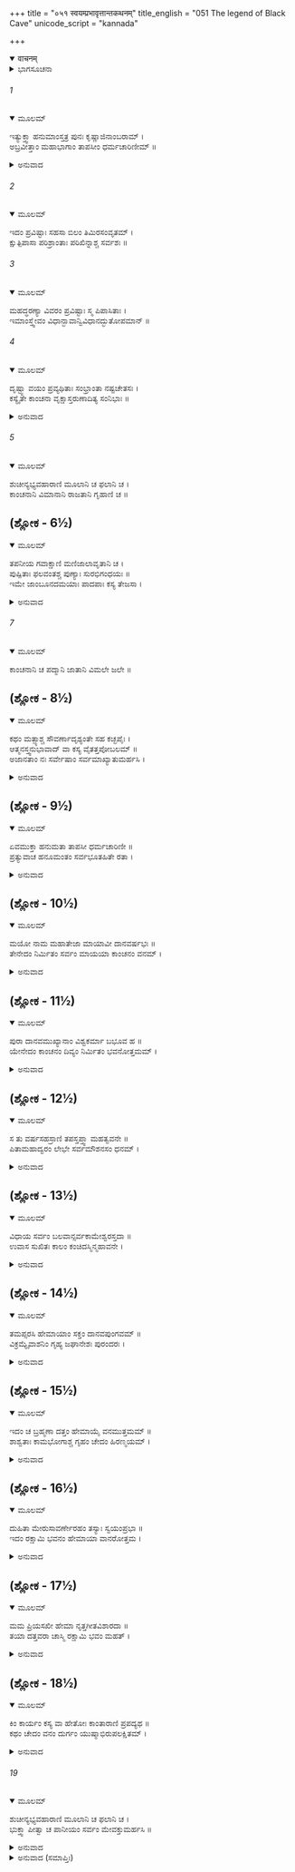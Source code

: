 +++
title = "०५१ स्वयम्प्रभावृत्तान्तकथनम्"
title_english = "051 The legend of Black Cave"
unicode_script = "kannada"

+++
<details open><summary>वाचनम्</summary>

<div class="audioEmbed"  caption="श्रीराम-हरिसीताराममूर्ति-घनपाठिभ्यां वचनम्" src="https://archive.org/download/Ramayana-recitation-Sriram-harisItArAmamUrti-Ghanapaati-v2/Kanda_4/Kanda_4_KSK-051-Swayam_Prabha_Vruthantha_Kathanam.mp3"></div>
</details>



<details><summary>ಭಾಗಸೂಚನಾ</summary>

ಹನುಮಂತನು ಕೇಳಿದಾಗ ವೃದ್ಧ ತಪಸ್ವಿನಿಯು ತನ್ನ ಹಾಗೂ ಆ ದಿವ್ಯ ಸ್ಥಾನದ ಪರಿಚಯ ಕೊಟ್ಟು ಎಲ್ಲ ವಾನರರನ್ನು ಭೋಜನಕ್ಕಾಗಿ ಆಹ್ವಾನಿಸಿದುದು
</details>

###### 1


<details open><summary>ಮೂಲಮ್</summary>

ಇತ್ಯುಕ್ತ್ವಾ ಹನುಮಾಂಸ್ತತ್ರ ಪುನಃ ಕೃಷ್ಣಾಜಿನಾಂಬರಾಮ್ ।  
ಅಬ್ರವೀತ್ತಾಂ ಮಹಾಭಾಗಾಂ ತಾಪಸೀಂ ಧರ್ಮಚಾರಿಣೀಮ್ ॥
</details>

<details><summary>ಅನುವಾದ</summary>

ಈ ರೀತಿ ಕೇಳಿದ ಬಳಿಕ ಪುನಃ ಹನುಮಂತನು ಚೀರ ಕೃಷ್ಣಾಜಿನಧಾರಿಯಾದ ಆ ಧರ್ಮಪರಾಯಣ ಮಹಾಭಾಗಾ ತಪಸ್ವಿನೀಯಲ್ಲಿ ಹೇಳಿದನು.॥1॥
</details>

###### 2


<details open><summary>ಮೂಲಮ್</summary>

ಇದಂ ಪ್ರವಿಷ್ಟಾಃ ಸಹಸಾ ಬಿಲಂ ತಿಮಿರಸಂವೃತಮ್ ।  
ಕ್ಷುತ್ಪಿಪಾಸಾ ಪರಿಶ್ರಾಂತಾಃ ಪರಿಖಿನ್ನಾಶ್ಚ ಸರ್ವಶಃ ॥
</details>

###### 3


<details open><summary>ಮೂಲಮ್</summary>

ಮಹದ್ಧರಣ್ಯಾ ವಿವರಂ ಪ್ರವಿಷ್ಟಾಃ ಸ್ಮ ಪಿಪಾಸಿತಾಃ ।  
ಇಮಾಂಸ್ತ್ವೇವಂ ವಿಧಾನ್ಭಾವಾನ್ವಿವಿಧಾನದ್ಭುತೋಪಮಾನ್ ॥
</details>

###### 4


<details open><summary>ಮೂಲಮ್</summary>

ದೃಷ್ಟ್ವಾ ವಯಂ ಪ್ರವ್ಯಥಿತಾಃ ಸಂಭ್ರಾಂತಾ ನಷ್ಟಚೇತಸಃ ।  
ಕಸ್ಯೈತೇ ಕಾಂಚನಾ ವೃಕ್ಷಾಸ್ತರುಣಾದಿತ್ಯ ಸಂನಿಭಾಃ ॥
</details>

<details><summary>ಅನುವಾದ</summary>

ದೇವಿ! ನಾವೆಲ್ಲರೂ ಹಸಿವು-ಬಾಯಾರಿಕೆಯಿಂದ, ಕಷ್ಟ ಅನುಭವಿಸುತ್ತಿದ್ದೇವೆ. ಅದಕ್ಕಾಗಿ ಒಮ್ಮೆಗೆ ಈ ಅಂಧಕಾರಮಯ ಗುಹೆಯಲ್ಲಿ ನುಗ್ಗಿರುವೆವು. ಭೂಮಿಯೊಳಗಿನ ಈ ವಿವರ ಬಹಳ ದೊಡ್ಡದಾಗಿದೆ. ನಾವು ತೃಷಿತರಾದ್ದರಿಂದ ಇಲ್ಲಿಗೆ ಬಂದಿರುವೆವು, ಆದರೆ ಇಲ್ಲಿಯ ಇಂತಹ ಅತ್ಯದ್ಭುತ ವಿವಿಧ ಪದಾರ್ಥಗಳನ್ನು ನೋಡಿ ನಮ್ಮ ಮನಸ್ಸಿನಲ್ಲಿ ವ್ಯಥೆ ಉಂಟಾಗಿದೆ. ಇದು ಅಸುರರ ಮಾಯೆ ಅಲ್ಲವಲ್ಲ ಎಂದು ಯೋಚಿಸಿ ಚಿಂತಿತರಾಗಿ ಗಾಬರಿಗೊಂಡಿರುವೆವು. ನಮ್ಮ ವಿವೇಕಶಕ್ತಿಯು ಲುಪ್ತವಾಗಿದೆ. ಈ ಬಾಲ ಸೂರ್ಯನಂತೆ ಕಾಂತಿಯುಳ್ಳ ಸುವರ್ಣ ವೃಕ್ಷಗಳು ಯಾರದ್ದಾಗಿವೆ ಎಂದು ತಿಳಿಯಲು ನಾವು ಬಯಸುತ್ತಿದ್ದೇವೆ.॥2-4॥
</details>

###### 5


<details open><summary>ಮೂಲಮ್</summary>

ಶುಚೀನ್ಯಭ್ಯವಹಾರಾಣಿ ಮೂಲಾನಿ ಚ ಫಲಾನಿ ಚ ।  
ಕಾಂಚನಾನಿ ವಿಮಾನಾನಿ ರಾಜತಾನಿ ಗೃಹಾಣಿ ಚ ॥
</details>

## (ಶ್ಲೋಕ - 6½)


<details open><summary>ಮೂಲಮ್</summary>

ತಪನೀಯ ಗವಾಕ್ಷಾಣಿ ಮಣಿಜಾಲಾವೃತಾನಿ ಚ ।  
ಪುಷ್ಪಿತಾಃ ಫಲವಂತಶ್ಚ ಪುಣ್ಯಾಃ ಸುರಭಿಗಂಧಯಃ ॥  
ಇಮೇ ಜಾಂಬೂನದಮಯಾಃ ಪಾದಪಾಃ ಕಸ್ಯ ತೇಜಸಾ ।
</details>

<details><summary>ಅನುವಾದ</summary>

ಈ ಭೋಜನದ ಪವಿತ್ರವಸ್ತುಗಳು, ಫಲ-ಮೂಲಗಳು, ಚಿನ್ನದ ವಿಮಾನ, ಬೆಳ್ಳಿಯ ಮನೆಗಳು, ಮಣಿಗಳ ಜಾಲರಿಗಳಿಂದ ಮುಚ್ಚಿದ ಬಂಗಾರದ ಕಿಡಕಿಗಳು ಹಾಗೂ ಪವಿತ್ರ ಪರಿಮಳದಿಂದ ಕೂಡಿದ, ಹೂವು-ಹಣ್ಣುಗಳಿಂದ ತುಂಬಿದ ಸುವರ್ಣಮಯ ಪಾವನ ವೃಕ್ಷಗಳು ಯಾರ ತೇಜದಿಂದ ಪ್ರಕಟವಾಗಿವೆ.॥5-6½॥
</details>

###### 7


<details open><summary>ಮೂಲಮ್</summary>

ಕಾಂಚನಾನಿ ಚ ಪದ್ಮಾನಿ ಜಾತಾನಿ ವಿಮಲೇ ಜಲೇ ॥
</details>

## (ಶ್ಲೋಕ - 8½)


<details open><summary>ಮೂಲಮ್</summary>

ಕಥಂ ಮತ್ಸ್ಯಾಶ್ಚ ಸೌವರ್ಣಾದೃಶ್ಯಂತೇ ಸಹ ಕಚ್ಛಪೈಃ ।  
ಆತ್ಮನಸ್ತ್ವನುಭಾವಾದ್ ವಾ ಕಸ್ಯ ವೈತತ್ತಪೋಬಲಮ್ ॥  
ಅಜಾನತಾಂ ನಃ ಸರ್ವೇಷಾಂ ಸರ್ವಮಾಖ್ಯಾತುಮರ್ಹಸಿ ।
</details>

<details><summary>ಅನುವಾದ</summary>

ಇಲ್ಲಿಯ ನಿರ್ಮಲ ಜಲದಲ್ಲಿ ಚಿನ್ನದ ಕಮಲಗಳು ಹೇಗೆ ಉತ್ಪನ್ನವಾದವು? ಈ ಸರೋವರಗಳ ಮೀನು, ಮೊಸಳೆಗಳು ಸುವರ್ಣಮಯವಾಗಿ ಹೇಗೆ ಕಾಣುತ್ತಿವೆ? ಇದೆಲ್ಲ ನಿನ್ನ ಪ್ರಭಾವದಿಂದಲೇ ಆಗಿದೆಯೋ ಅಥವಾ ಬೇರೆ ಯಾರಿಂದಲಾದರೂ ಆಗಿದೆಯೇ? ಇದು ಯಾರ ತಪೋಬಲದ ಪ್ರಭಾವವಾಗಿದೆ? ನಾವೆಲ್ಲರೂ ಇದನ್ನು ತಿಳಿಯದಿರುವುದರಿಂದ ಕೇಳುತ್ತಿದ್ದೇವೆ. ನೀನು ಎಲ್ಲವನ್ನು ತಿಳಿಸುವ ಕೃಪೆ ಮಾಡಬೇಕು.॥7-8½॥
</details>

## (ಶ್ಲೋಕ - 9½)


<details open><summary>ಮೂಲಮ್</summary>

ಏವಮುಕ್ತಾ ಹನುಮತಾ ತಾಪಸೀ ಧರ್ಮಚಾರಿಣೀ ॥  
ಪ್ರತ್ಯುವಾಚ ಹನೂಮಂತಂ ಸರ್ವಭೂತಹಿತೇ ರತಾ ।
</details>

<details><summary>ಅನುವಾದ</summary>

ಹನುಮಂತನು ಹೀಗೆ ಕೇಳಿದಾಗ ಸಮಸ್ತ ಪ್ರಾಣಿಗಳ ಹಿತದಲ್ಲಿ ತತ್ಪರಳಾಗಿದ್ದ ಆ ಧರ್ಮಪರಾಯಣಾ ತಪಸ್ವಿನಿಯು ಉತ್ತರಿಸಿದಳು.॥9½॥
</details>

## (ಶ್ಲೋಕ - 10½)


<details open><summary>ಮೂಲಮ್</summary>

ಮಯೋ ನಾಮ ಮಹಾತೇಜಾ ಮಾಯಾವೀ ದಾನವರ್ಷಭಃ ॥  
ತೇನೇದಂ ನಿರ್ಮಿತಂ ಸರ್ವಂ ಮಾಯಯಾ ಕಾಂಚನಂ ವನಮ್ ।
</details>

<details><summary>ಅನುವಾದ</summary>

ವಾನರ ಶ್ರೇಷ್ಠನೇ! ಮಾಯಾವಿಶಾರದ ಮಹಾತೇಜಸ್ವೀ ಮಯನ ಹೆಸರು ನೀನು ಕೇಳಿರಬಹುದು. ಅವನೇ ತನ್ನ ಮಾಯೆಯಿಂದ ಈ ಇಡೀ ಸ್ವರ್ಣಮಯ ವನವನ್ನು ನಿರ್ಮಿಸಿದ್ದನು.॥10½॥
</details>

## (ಶ್ಲೋಕ - 11½)


<details open><summary>ಮೂಲಮ್</summary>

ಪುರಾ ದಾನವಮುಖ್ಯಾನಾಂ ವಿಶ್ವಕರ್ಮಾ ಬಭೂವ ಹ ॥  
ಯೇನೇದಂ ಕಾಂಚನಂ ದಿವ್ಯಂ ನಿರ್ಮಿತಂ ಭವನೋತ್ತಮಮ್ ।
</details>

<details><summary>ಅನುವಾದ</summary>

ಮಯಾಸುರನು ಮೊದಲು ಶ್ರೇಷ್ಠ ದಾನವರ ವಿಶ್ವಕರ್ಮನಾಗಿದ್ದನು. ಅವನು ಈ ದಿವ್ಯ ಸುವರ್ಣಮಯ ಉತ್ತಮ ಭವನವನ್ನು ನಿರ್ಮಿಸಿದನು.॥11½॥
</details>

## (ಶ್ಲೋಕ - 12½)


<details open><summary>ಮೂಲಮ್</summary>

ಸ ತು ವರ್ಷಸಹಸ್ರಾಣಿ ತಪಸ್ತಪ್ತ್ವಾ ಮಹತ್ವವನೇ ॥  
ಪಿತಾಮಹಾದ್ವರಂ ಲೇಭೇ ಸರ್ವಮೌಶನಸಂ ಧನಮ್ ।
</details>

<details><summary>ಅನುವಾದ</summary>

ಅವನು ಒಂದು ಸಾವಿರ ವರ್ಷ ಕಾಡಿನಲ್ಲಿ ಘೋರ ತಪಸ್ಸು ಮಾಡಿ ಬ್ರಹ್ಮದೇವರಿಂದ ವರವಾಗಿ ಶುಕ್ರಾಚಾರ್ಯರ ಎಲ್ಲ ಶಿಲ್ಪವೈಭವವನ್ನು ಪಡೆದುಕೊಂಡಿದ್ದನು.॥12½॥
</details>

## (ಶ್ಲೋಕ - 13½)


<details open><summary>ಮೂಲಮ್</summary>

ವಿಧಾಯ ಸರ್ವಂ ಬಲವಾನ್ಸರ್ವಕಾಮೇಶ್ವರಸ್ತದಾ ॥  
ಉವಾಸ ಸುಖಿತಃ ಕಾಲಂ ಕಂಚಿದಸ್ಮಿನ್ಮಹಾವನೇ ।
</details>

<details><summary>ಅನುವಾದ</summary>

ಸಮಸ್ತ ಕಾಮನೆಗಳ ಸ್ವಾಮೀ ಬಲವಂತ ಮಯಾಸುರನು ಇಲ್ಲಿಯ ಎಲ್ಲ ವಸ್ತುಗಳನ್ನು ನಿರ್ಮಿಸಿ, ಈ ಮಹಾನ್ ವನದಲ್ಲಿ ಕೆಲಕಾಲ ಸುಖವಾಗಿ ವಾಸಿಸಿದ್ದನು.॥13½॥
</details>

## (ಶ್ಲೋಕ - 14½)


<details open><summary>ಮೂಲಮ್</summary>

ತಮಪ್ಸರಸಿ ಹೇಮಾಯಾಂ ಸಕ್ತಂ ದಾನವಪುಂಗವಮ್ ॥  
ವಿಕ್ರಮ್ಯೈವಾಶನಿಂ ಗೃಹ್ಯ ಜಘಾನೇಶಃ ಪುರಂದರಃ ।
</details>

<details><summary>ಅನುವಾದ</summary>

ಮುಂದೆ ಆ ದಾನವ ರಾಜನಿಗೆ ಹೇಮಾ ಎಂಬ ಅಪ್ಸರೆಯೊಂದಿಗೆ ಸಂಪರ್ಕ ಉಂಟಾಯಿತು. ಇದನ್ನು ತಿಳಿದ ದೇವೇಶ್ವರ ಇಂದ್ರನು ಕೈಯಲ್ಲಿ ವಜ್ರವನ್ನು ಧರಿಸಿ ಅವನೊಂದಿಗೆ ಯುದ್ಧ ಮಾಡಿ ಹೊಡೆದು ಓಡಿಸಿದನು.॥14½॥
</details>

## (ಶ್ಲೋಕ - 15½)


<details open><summary>ಮೂಲಮ್</summary>

ಇದಂ ಚ ಬ್ರಹ್ಮಣಾ ದತ್ತಂ ಹೇಮಾಯೈ ವನಮುತ್ತಮಮ್ ॥  
ಶಾಶ್ವತಾಃ ಕಾಮಭೋಗಾಶ್ಚ ಗೃಹಂ ಚೇದಂ ಹಿರಣ್ಮಯಮ್ ।
</details>

<details><summary>ಅನುವಾದ</summary>

ಅನಂತರ ಬ್ರಹ್ಮದೇವರು ಈ ಉತ್ತಮ ವನವನ್ನು ಇಲ್ಲಿಯ ಅಕ್ಷಯ ಕಾಮ-ಭೋಗಗಳನ್ನು, ಈ ಬಂಗಾರದ ಭವನವನ್ನು ಹೇಮಾಗೆ ಕೊಟ್ಟು ಬಿಟ್ಟನು.॥15½॥
</details>

## (ಶ್ಲೋಕ - 16½)


<details open><summary>ಮೂಲಮ್</summary>

ದುಹಿತಾ ಮೇರುಸಾವರ್ಣೇರಹಂ ತಸ್ಯಾಃ ಸ್ವಯಂಪ್ರಭಾ ॥  
ಇದಂ ರಕ್ಷಾಮಿ ಭವನಂ ಹೇಮಾಯಾ ವಾನರೋತ್ತಮ ।
</details>

<details><summary>ಅನುವಾದ</summary>

ನಾನು ಮೇರು ಸಾವರ್ಣಿಯ ಮಗಳು, ನನ್ನ ಹೆಸರು ಸ್ವಯಂಪ್ರಭೆ. ವಾನರಶ್ರೇಷ್ಠನೇ! ನಾನು ಆ ಹೇಮಾಳ ಈ ಭವನವನ್ನು ರಕ್ಷಿಸುತ್ತಿದ್ದೇನೆ.॥16½॥
</details>

## (ಶ್ಲೋಕ - 17½)


<details open><summary>ಮೂಲಮ್</summary>

ಮಮ ಪ್ರಿಯಸಖೀ ಹೇಮಾ ನೃತ್ತಗೀತವಿಶಾರದಾ ॥  
ತಯಾ ದತ್ತವರಾ ಚಾಸ್ಮಿ ರಕ್ಷಾಮಿ ಭವಂ ಮಹತ್ ।
</details>

<details><summary>ಅನುವಾದ</summary>

ಸಂಗೀತ - ನೃತ್ಯ ಕಲೆಗಳಲ್ಲಿ ಚತುರಳಾದ ಹೇಮಾ ನನ್ನ ಪ್ರಿಯ ಸಖಿಯಾಗಿದ್ದಾಳೆ. ಅವಳು ತನ್ನ ಭವನದ ರಕ್ಷಣೆಗಾಗಿ ನನ್ನಲ್ಲಿ ಪ್ರಾರ್ಥಿಸಿದ್ದಳು. ಅದಕ್ಕಾಗಿ ನಾನು ಈ ವಿಶಾಲ ಭವನದ ಸಂರಕ್ಷಣೆ ಮಾಡುತ್ತಿದ್ದೇನೆ.॥17½॥
</details>

## (ಶ್ಲೋಕ - 18½)


<details open><summary>ಮೂಲಮ್</summary>

ಕಿಂ ಕಾರ್ಯಂ ಕಸ್ಯ ವಾ ಹೇತೋಃ ಕಾಂತಾರಾಣಿ ಪ್ರಪದ್ಯಥ ॥  
ಕಥಂ ಚೇದಂ ವನಂ ದುರ್ಗಂ ಯುಷ್ಮಾಭಿರುಪಲಕ್ಷಿತಮ್ ।
</details>

<details><summary>ಅನುವಾದ</summary>

ನಿಮಗೆ ಇಲ್ಲಿ ಏನು ಕೆಲಸವಿದೆ? ಯಾವ ಉದ್ದೇಶದಿಂದ ನೀವು ಈ ದುರ್ಗಮ ಸ್ಥಾನದಲ್ಲಿ ಸಂಚರಿಸುತ್ತಿರುವಿರಿ? ಈ ವನಕ್ಕೆ ಬರುವುದೇ ಬಹಳ ಕಠಿಣವಾಗಿದೆ. ನೀವು ಇದನ್ನು ಹೇಗೆ ನೋಡಿದಿರಿ.॥18½॥
</details>

###### 19


<details open><summary>ಮೂಲಮ್</summary>

ಶುಚೀನ್ಯಭ್ಯವಹಾರಾಣಿ ಮೂಲಾನಿ ಚ ಫಲಾನಿ ಚ ।  
ಭುಕ್ತ್ವಾ ಪೀತ್ವಾ ಚ ಪಾನೀಯಂ ಸರ್ವಂ ಮೇವಕ್ತುಮರ್ಹಸಿ ॥
</details>

<details><summary>ಅನುವಾದ</summary>

ಸರಿ, ಈ ಶುದ್ಧ ಭೋಜನ ಮತ್ತು ಫಲ-ಮೂಲಗಳು ಸಿದ್ಧವಿದೆ. ಇದನ್ನು ತಿಂದು ನೀರು ಕುಡಿಯಿರಿ. ಮತ್ತೆ ನನ್ನಲ್ಲಿ ನಿಮ್ಮ ಎಲ್ಲ ವೃತ್ತಾಂತವನ್ನು ಹೇಳಿರಿ.॥19॥
</details>

<details><summary>ಅನುವಾದ (ಸಮಾಪ್ತಿಃ)</summary>

ಶ್ರೀ ವಾಲ್ಮೀಕಿವಿರಚಿತ ಆರ್ಷರಾಮಾಯಣ ಆದಿಕಾವ್ಯದ ಕಿಷ್ಕಿಂಧಾಕಾಂಡದ ಐವತ್ತೊಂದನೆಯ ಸರ್ಗ ಸಂಪೂರ್ಣವಾಯಿತು.॥51॥
</details>
